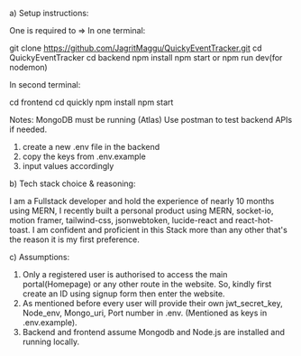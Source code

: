 a) Setup instructions: 

One is required to =>
In one terminal:

git clone 
https://github.com/JagritMaggu/QuickyEventTracker.git
cd QuickyEventTracker
cd backend
npm install
npm start or npm run dev(for nodemon)

In second terminal:

cd frontend
cd quickly
npm install
npm start

Notes: MongoDB must be running (Atlas)
Use postman to test backend APIs if needed.

1) create a new .env file in the backend
2) copy the keys from .env.example
3) input values accordingly

b) Tech stack choice & reasoning:

I am a Fullstack developer and hold the experience of nearly 10 months using MERN, I recently built a personal product using MERN, socket-io, motion framer, tailwind-css, jsonwebtoken, lucide-react and react-hot-toast. 
I am confident and proficient in this Stack more than any other that's the reason it is my first preference.

c) Assumptions:

1) Only a registered user is authorised to access the main portal(Homepage) or any other route in the website. So, kindly first create an ID using signup form then enter the website.
2) As mentioned before every user will provide their own jwt_secret_key, Node_env, Mongo_uri, Port number in .env. (Mentioned as keys in .env.example).
3) Backend and frontend assume Mongodb and Node.js are installed and running locally.
